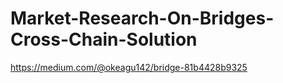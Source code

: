 # Market-Research-On-Bridges-Cross-Chain-Solution



 https://medium.com/@okeagu142/bridge-81b4428b9325
